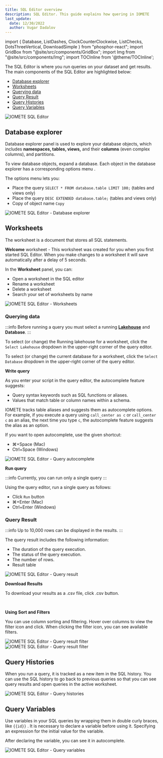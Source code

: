 ```yaml
---
title: SQL Editor overview
description: SQL Editor. This guide explains how quering in IOMETE
last_update:
  date: 12/30/2022
  author: Vugar Dadalov
---
```


import { Database, ListDashes, ClockCounterClockwise, ListChecks, DotsThreeVertical, DownloadSimple } from "phosphor-react";
import GridBox from "@site/src/components/GridBox";
import Img from "@site/src/components/Img";
import TOCInline from '@theme/TOCInline';

<GridBox>
  


<div>
  <p>The SQL Editor is where you run queries on your dataset and get results. The main components of the SQL Editor are highlighted below:</p>
  
  <ul>
    <li><a href="#database-explorer">Database explorer</a></li>
    <li><a href="#worksheets">Worksheets</a></li>
    <li><a href="#querying-data">Querying data</a></li>
    <li><a href="#query-result">Query Result</a></li>
    <li><a href="#query-histories">Query Histories</a></li>
    <li><a href="#query-variables">Query Variables</a></li>
  </ul>
</div>

<Img src="/img/user-guide/sql-editor/sql-editor.png" alt="IOMETE SQL Editor"/>

</GridBox>


## Database explorer

Database explorer panel is used to explore your database objects, which includes **namespaces, tables, views,** and their **columns** (even complex columns), and partitions.

To view database objects, expand a database. Each object in the database explorer has a corresponding options menu <DotsThreeVertical size={16} weight="bold" className="bg-emphasis-300"/> . 

The options menu lets you:
- Place the query `SELECT * FROM database.table LIMIT 100;` (tables and views only)
- Place the query `DESC EXTENDED database.table;` (tables and views only)
- Copy of object name `Copy`

<Img src="/img/user-guide/sql-editor/explorer-context-menu.png" alt="IOMETE SQL Editor - Database explorer" maxWidth="700px"/>


## Worksheets

The worksheet is a document that stores all SQL statements. 

**Welcome** worksheet - This worksheet was created for you when you first started SQL Editor.
When you make changes to a worksheet it will save automatically after a delay of 5 seconds.

In the **Worksheet** panel, you can:

- Open a worksheet in the SQL editor
- Rename a worksheet
- Delete a worksheet
- Search your set of worksheets by name


<Img src="/img/user-guide/sql-editor/sql-editor-worksheets.png" alt="IOMETE SQL Editor - Worksheets" maxWidth="700px"/>


### Querying data

:::info
Before running a query you must select a running **[Lakehouse](https://iomete.com/docs/user-guide/virtual-lakehouses)** and **Database**.
:::

To select (or change) the Running lakehouse for a worksheet, click the `Select Lakehouse` dropdown in the upper-right corner of the query editor.

To select (or change) the current database for a worksheet, click the `Select Database` dropdown in the upper-right corner of the query editor.


**Write query**

As you enter your script in the query editor, the autocomplete feature suggests:

- Query syntax keywords such as SQL functions or aliases.
- Values that match table or column names within a schema.

IOMETE tracks table aliases and suggests them as autocomplete options. For example, if you execute a query using `call_center as c` or `call_center c` as an alias, the next time you type `c`, the autocomplete feature suggests the alias as an option. 

If you want to open autocomplete, use the given shortcut:
- ⌘+Space (Mac)
- Ctrl+Space (Windows) 

<Img src="/img/user-guide/sql-editor/sql-editor-autocomplete.png" alt="IOMETE SQL Editor - Query autocomplete"/>


**Run query**

:::info
Currently, you can run only a single query
:::

Using the query editor, run a single query as follows:
- Click `Run` button
- ⌘+Enter (Mac)
- Ctrl+Enter (Windows)

### Query Result

:::info
Up to 10,000 rows can be displayed in the results.
:::

The query result includes the following information:

- The duration of the query execution.
- The status of the query execution.
- The number of rows.
- Result table

<Img src="/img/user-guide/sql-editor/sql-editor-query-result.png" alt="IOMETE SQL Editor - Query result"/>

<br/>

**Download Results**

To download your results as a .csv file, click <span className="inline-button"><DownloadSimple size={16}/>.csv</span>  button.

<br/>

**Using Sort and Filters**

You can use column sorting and filtering. Hover over columns to view the filter icon and click.
When clicking the filter icon, you can see available filters.

<Img src="/img/user-guide/sql-editor/sql-editor-result-filter.png" maxWidth="360px" alt="IOMETE SQL Editor - Query result filter"/>


<Img src="/img/user-guide/sql-editor/sql-editor-result-filter-contains.png" alt="IOMETE SQL Editor - Query result filter"/>


## Query Histories

When you run a query, it is tracked as a new item in the SQL history. You can use the SQL history to go back to previous queries so that you can see query results and open queries in the active worksheet. 

<Img src="/img/user-guide/sql-editor/sql-editor-history.png" alt="IOMETE SQL Editor - Query histories"/>

## Query Variables

Use variables in your SQL queries by wrapping them in double curly braces, like `{{id}}` .
It is necessary to declare a variable before using it. Specifying an expression for the initial value for the variable. 

After declaring the variable, you can see it in autocomplete.

<Img src="/img/user-guide/sql-editor/sql-editor-query-variable.png" alt="IOMETE SQL Editor - Query variables"/>

<!-- You can switch between realms by clicking the realm name in the menu.

The master realm
Edit this section
Report an issue
In the Admin Console, two types of realms exist: -->